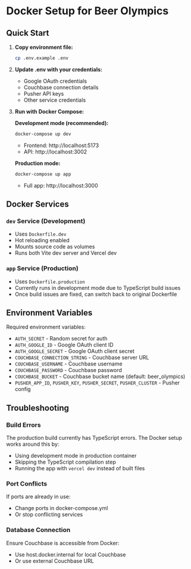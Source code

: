 # Docker Setup for Beer Olympics

## Quick Start

1. **Copy environment file:**
   ```bash
   cp .env.example .env
   ```

2. **Update .env with your credentials:**
   - Google OAuth credentials
   - Couchbase connection details
   - Pusher API keys
   - Other service credentials

3. **Run with Docker Compose:**

   **Development mode (recommended):**
   ```bash
   docker-compose up dev
   ```
   - Frontend: http://localhost:5173
   - API: http://localhost:3002

   **Production mode:**
   ```bash
   docker-compose up app
   ```
   - Full app: http://localhost:3000

## Docker Services

### `dev` Service (Development)
- Uses `Dockerfile.dev`
- Hot reloading enabled
- Mounts source code as volumes
- Runs both Vite dev server and Vercel dev

### `app` Service (Production)
- Uses `Dockerfile.production`
- Currently runs in development mode due to TypeScript build issues
- Once build issues are fixed, can switch back to original Dockerfile

## Environment Variables

Required environment variables:
- `AUTH_SECRET` - Random secret for auth
- `AUTH_GOOGLE_ID` - Google OAuth client ID
- `AUTH_GOOGLE_SECRET` - Google OAuth client secret
- `COUCHBASE_CONNECTION_STRING` - Couchbase server URL
- `COUCHBASE_USERNAME` - Couchbase username
- `COUCHBASE_PASSWORD` - Couchbase password
- `COUCHBASE_BUCKET` - Couchbase bucket name (default: beer_olympics)
- `PUSHER_APP_ID`, `PUSHER_KEY`, `PUSHER_SECRET`, `PUSHER_CLUSTER` - Pusher config

## Troubleshooting

### Build Errors
The production build currently has TypeScript errors. The Docker setup works around this by:
- Using development mode in production container
- Skipping the TypeScript compilation step
- Running the app with `vercel dev` instead of built files

### Port Conflicts
If ports are already in use:
- Change ports in docker-compose.yml
- Or stop conflicting services

### Database Connection
Ensure Couchbase is accessible from Docker:
- Use host.docker.internal for local Couchbase
- Or use external Couchbase URL